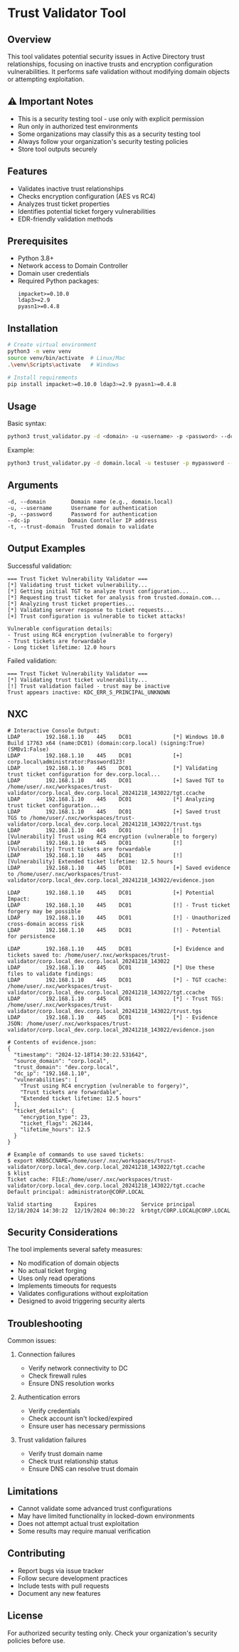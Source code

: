 # Trust Validator Tool

## Overview
This tool validates potential security issues in Active Directory trust relationships, focusing on inactive trusts and encryption configuration vulnerabilities. It performs safe validation without modifying domain objects or attempting exploitation.

## ⚠️ Important Notes
- This is a security testing tool - use only with explicit permission
- Run only in authorized test environments
- Some organizations may classify this as a security testing tool
- Always follow your organization's security testing policies
- Store tool outputs securely

## Features
- Validates inactive trust relationships
- Checks encryption configuration (AES vs RC4)
- Analyzes trust ticket properties
- Identifies potential ticket forgery vulnerabilities
- EDR-friendly validation methods

## Prerequisites
- Python 3.8+
- Network access to Domain Controller
- Domain user credentials
- Required Python packages:
  ```
  impacket>=0.10.0
  ldap3>=2.9
  pyasn1>=0.4.8
  ```

## Installation
```bash
# Create virtual environment
python3 -m venv venv
source venv/bin/activate  # Linux/Mac
.\venv\Scripts\activate   # Windows

# Install requirements
pip install impacket>=0.10.0 ldap3>=2.9 pyasn1>=0.4.8
```

## Usage
Basic syntax:
```bash
python3 trust_validator.py -d <domain> -u <username> -p <password> --dc-ip <dc-ip> -t <trust-domain>
```

Example:
```bash
python3 trust_validator.py -d domain.local -u testuser -p mypassword --dc-ip 10.0.0.1 -t trusted.domain.com
```

## Arguments
```
-d, --domain        Domain name (e.g., domain.local)
-u, --username      Username for authentication
-p, --password      Password for authentication
--dc-ip            Domain Controller IP address
-t, --trust-domain  Trusted domain to validate
```

## Output Examples
Successful validation:
```
=== Trust Ticket Vulnerability Validator ===
[*] Validating trust ticket vulnerability...
[*] Getting initial TGT to analyze trust configuration...
[*] Requesting trust ticket for analysis from trusted.domain.com...
[*] Analyzing trust ticket properties...
[*] Validating server response to ticket requests...
[+] Trust configuration is vulnerable to ticket attacks!

Vulnerable configuration details:
- Trust using RC4 encryption (vulnerable to forgery)
- Trust tickets are forwardable
- Long ticket lifetime: 12.0 hours
```

Failed validation:
```
=== Trust Ticket Vulnerability Validator ===
[*] Validating trust ticket vulnerability...
[!] Trust validation failed - trust may be inactive
Trust appears inactive: KDC_ERR_S_PRINCIPAL_UNKNOWN
```

## NXC
```
# Interactive Console Output:
LDAP        192.168.1.10    445    DC01             [*] Windows 10.0 Build 17763 x64 (name:DC01) (domain:corp.local) (signing:True) (SMBv1:False)
LDAP        192.168.1.10    445    DC01             [+] corp.local\administrator:Password123! 
LDAP        192.168.1.10    445    DC01             [*] Validating trust ticket configuration for dev.corp.local...
LDAP        192.168.1.10    445    DC01             [+] Saved TGT to /home/user/.nxc/workspaces/trust-validator/corp.local_dev.corp.local_20241218_143022/tgt.ccache
LDAP        192.168.1.10    445    DC01             [*] Analyzing trust ticket configuration...
LDAP        192.168.1.10    445    DC01             [+] Saved trust TGS to /home/user/.nxc/workspaces/trust-validator/corp.local_dev.corp.local_20241218_143022/trust.tgs
LDAP        192.168.1.10    445    DC01             [!] [Vulnerability] Trust using RC4 encryption (vulnerable to forgery)
LDAP        192.168.1.10    445    DC01             [!] [Vulnerability] Trust tickets are forwardable
LDAP        192.168.1.10    445    DC01             [!] [Vulnerability] Extended ticket lifetime: 12.5 hours
LDAP        192.168.1.10    445    DC01             [+] Saved evidence to /home/user/.nxc/workspaces/trust-validator/corp.local_dev.corp.local_20241218_143022/evidence.json

LDAP        192.168.1.10    445    DC01             [+] Potential Impact:
LDAP        192.168.1.10    445    DC01             [!] - Trust ticket forgery may be possible
LDAP        192.168.1.10    445    DC01             [!] - Unauthorized cross-domain access risk
LDAP        192.168.1.10    445    DC01             [!] - Potential for persistence

LDAP        192.168.1.10    445    DC01             [+] Evidence and tickets saved to: /home/user/.nxc/workspaces/trust-validator/corp.local_dev.corp.local_20241218_143022
LDAP        192.168.1.10    445    DC01             [*] Use these files to validate findings:
LDAP        192.168.1.10    445    DC01             [*] - TGT ccache: /home/user/.nxc/workspaces/trust-validator/corp.local_dev.corp.local_20241218_143022/tgt.ccache
LDAP        192.168.1.10    445    DC01             [*] - Trust TGS: /home/user/.nxc/workspaces/trust-validator/corp.local_dev.corp.local_20241218_143022/trust.tgs
LDAP        192.168.1.10    445    DC01             [*] - Evidence JSON: /home/user/.nxc/workspaces/trust-validator/corp.local_dev.corp.local_20241218_143022/evidence.json

# Contents of evidence.json:
{
  "timestamp": "2024-12-18T14:30:22.531642",
  "source_domain": "corp.local",
  "trust_domain": "dev.corp.local",
  "dc_ip": "192.168.1.10",
  "vulnerabilities": [
    "Trust using RC4 encryption (vulnerable to forgery)",
    "Trust tickets are forwardable",
    "Extended ticket lifetime: 12.5 hours"
  ],
  "ticket_details": {
    "encryption_type": 23,
    "ticket_flags": 262144,
    "lifetime_hours": 12.5
  }
}

# Example of commands to use saved tickets:
$ export KRB5CCNAME=/home/user/.nxc/workspaces/trust-validator/corp.local_dev.corp.local_20241218_143022/tgt.ccache
$ klist
Ticket cache: FILE:/home/user/.nxc/workspaces/trust-validator/corp.local_dev.corp.local_20241218_143022/tgt.ccache
Default principal: administrator@CORP.LOCAL

Valid starting       Expires              Service principal
12/18/2024 14:30:22  12/19/2024 00:30:22  krbtgt/CORP.LOCAL@CORP.LOCAL
```

## Security Considerations
The tool implements several safety measures:
- No modification of domain objects
- No actual ticket forging
- Uses only read operations
- Implements timeouts for requests
- Validates configurations without exploitation
- Designed to avoid triggering security alerts

## Troubleshooting
Common issues:
1. Connection failures
   - Verify network connectivity to DC
   - Check firewall rules
   - Ensure DNS resolution works

2. Authentication errors
   - Verify credentials
   - Check account isn't locked/expired
   - Ensure user has necessary permissions

3. Trust validation failures
   - Verify trust domain name
   - Check trust relationship status
   - Ensure DNS can resolve trust domain

## Limitations
- Cannot validate some advanced trust configurations
- May have limited functionality in locked-down environments
- Does not attempt actual trust exploitation
- Some results may require manual verification

## Contributing
- Report bugs via issue tracker
- Follow secure development practices
- Include tests with pull requests
- Document any new features

## License
For authorized security testing only. Check your organization's security policies before use.
